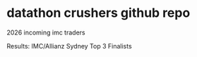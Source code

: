 # datathon crushers github repo
2026 incoming imc traders

Results: IMC/Allianz Sydney Top 3 Finalists
